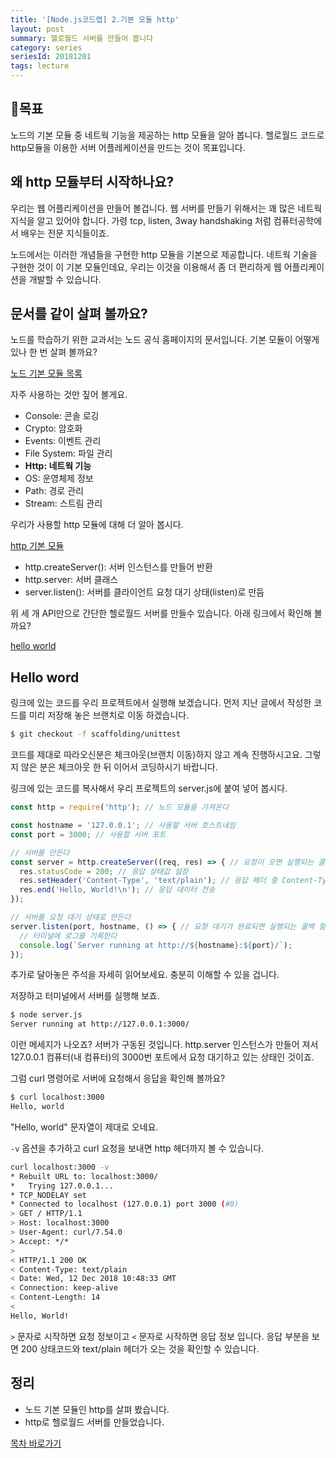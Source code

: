 ```yaml
---
title: '[Node.js코드랩] 2.기본 모듈 http'
layout: post
summary: 헬로월드 서버를 만들어 봅니다 
category: series 
seriesId: 20181201
tags: lecture
---
```


## 🌳목표 

노드의 기본 모듈 중 네트웍 기능을 제공하는 http 모듈을 알아 봅니다. 
헬로월드 코드로 http모듈을 이용한 서버 어플레케이션을 만드는 것이 목표입니다.

## 왜 http 모듈부터 시작하나요? 

우리는 웹 어플리케이션을 만들어 볼겁니다. 웹 서버를 만들기 위해서는 꽤 많은 네트웍 지식을 알고 있어야 합니다. 가령 tcp, listen, 3way handshaking 처럼 컴퓨터공학에서 배우는 전문 지식들이죠. 

노드에서는 이러한 개념들을 구현한 http 모듈을 기본으로 제공합니다. 네트웍 기술을 구현한 것이 이 기본 모듈인데요, 우리는 이것을 이용해서 좀 더 편리하게 웹 어플리케이션을 개발할 수 있습니다.

## 문서를 같이 살펴 볼까요? 

노드를 학습하기 위한 교과서는 노드 공식 홈페이지의 문서입니다. 기본 모듈이 어떻게 있나 한 번 살펴 볼까요? 

[노드 기본 모듈 목록](https://nodejs.org/dist/latest-v10.x/docs/api/)

자주 사용하는 것만 짚어 볼게요.
* Console: 콘솔 로깅
* Crypto: 암호화  
* Events: 이벤트 관리
* File System: 파일 관리
* **Http: 네트웍 기능**
* OS: 운영체제 정보 
* Path: 경로 관리
* Stream: 스트림 관리 

우리가 사용할 http 모듈에 대해 더 알아 봅시다.

[http 기본 모듈](https://nodejs.org/dist/latest-v10.x/docs/api/http.html)
* http.createServer(): 서버 인스턴스를 만들어 반환 
* http.server: 서버 클래스
* server.listen(): 서버를 클라이언트 요청 대기 상태(listen)로 만듬

위 세 개 API만으로 간단한 헬로월드 서버를 만들수 있습니다.
아래 링크에서 확인해 볼까요? 

[hello world](https://nodejs.org/dist/latest-v10.x/docs/api/synopsis.html)

## Hello word 

링크에 있는 코드를 우리 프로젝트에서 실행해 보겠습니다.
먼저 지난 글에서 작성한 코드를 미리 저장해 놓은 브랜치로 이동 하겠습니다.

```bash
$ git checkout -f scaffolding/unittest
```

코드를 제대로 따라오신분은 체크아웃(브랜치 이동)하지 않고 계속 진행하시고요.
그렇지 않은 분은 체크아웃 한 뒤 이어서 코딩하시기 바랍니다.

링크에 있는 코드를 복사해서 우리 프로젝트의 server.js에 붙여 넣어 봅시다.

```js
const http = require('http'); // 노드 모듈을 가져온다 

const hostname = '127.0.0.1'; // 사용할 서버 호스트네임
const port = 3000; // 사용할 서버 포트

// 서버를 만든다 
const server = http.createServer((req, res) => { // 요청이 오면 실행되는 콜백 함수
  res.statusCode = 200; // 응답 상태값 설정
  res.setHeader('Content-Type', 'text/plain'); // 응답 헤더 중 Content-Type 설정
  res.end('Hello, World!\n'); // 응답 데이터 전송 
});

// 서버를 요청 대기 상태로 만든다 
server.listen(port, hostname, () => { // 요청 대기가 완료되면 실행되는 콜백 함수 
  // 터미널에 로그를 기록한다 
  console.log(`Server running at http://${hostname}:${port}/`);
});
```

추가로 달아놓은 주석을 자세히 읽어보세요. 충분히 이해할 수 있을 겁니다.

저장하고 터미널에서 서버를 실행해 보죠. 

```bash
$ node server.js
Server running at http://127.0.0.1:3000/
```

이런 메세지가 나오죠? 서버가 구동된 것입니다. http.server 인스턴스가 만들어 져서 127.0.0.1 컴퓨터(내 컴퓨터)의 3000번 포트에서 요청 대기하고 있는 상태인 것이죠.

그럼 curl 명령어로 서버에 요청해서 응답을 확인해 볼까요?

```bash
$ curl localhost:3000 
Hello, world
```

"Hello, world" 문자열이 제대로 오네요. 

`-v` 옵션을 추가하고 curl 요청을 보내면 http 헤더까지 볼 수 있습니다.

```bash
curl localhost:3000 -v
* Rebuilt URL to: localhost:3000/
*   Trying 127.0.0.1...
* TCP_NODELAY set
* Connected to localhost (127.0.0.1) port 3000 (#0)
> GET / HTTP/1.1
> Host: localhost:3000
> User-Agent: curl/7.54.0
> Accept: */*
>
< HTTP/1.1 200 OK
< Content-Type: text/plain
< Date: Wed, 12 Dec 2018 10:48:33 GMT
< Connection: keep-alive
< Content-Length: 14
<
Hello, World!
```

`>` 문자로 시작하면 요청 정보이고 `<` 문자로 시작하면 응답 정보 입니다.
응답 부분을 보면 200 상태코드와 text/plain 헤더가 오는 것을 확인할 수 있습니다.

## 정리

* 노드 기본 모듈인 http를 살펴 봤습니다.
* http로 헬로월드 서버를 만들었습니다.

[목차 바로가기](/series/2018/12/01/node-web-0_index.html)